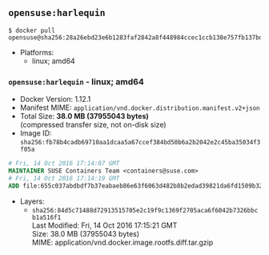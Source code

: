 ## `opensuse:harlequin`

```console
$ docker pull opensuse@sha256:28a26ebd23e6b1283faf2842a8f448984ccec1ccb138e757fb137bde97dd73db
```

-	Platforms:
	-	linux; amd64

### `opensuse:harlequin` - linux; amd64

-	Docker Version: 1.12.1
-	Manifest MIME: `application/vnd.docker.distribution.manifest.v2+json`
-	Total Size: **38.0 MB (37955043 bytes)**  
	(compressed transfer size, not on-disk size)
-	Image ID: `sha256:fb78b4cadb69710aa1dcaa5a67ccef384bd50b6a2b2042e2c45ba35034f3f05a`

```dockerfile
# Fri, 14 Oct 2016 17:14:07 GMT
MAINTAINER SUSE Containers Team <containers@suse.com>
# Fri, 14 Oct 2016 17:14:19 GMT
ADD file:655c037abdbdf7b37eabaeb86e63f6063d482b8b2edad39821da6fd1509b32d6 in / 
```

-	Layers:
	-	`sha256:84d5c71488d72913515705e2c19f9c1369f2705aca6f6042b7326bbcb1a516f1`  
		Last Modified: Fri, 14 Oct 2016 17:15:21 GMT  
		Size: 38.0 MB (37955043 bytes)  
		MIME: application/vnd.docker.image.rootfs.diff.tar.gzip
